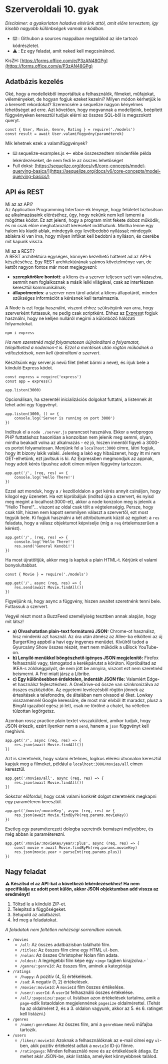 # Szerveroldali 10. gyak
*Disclaimer: a gyakorlaton haladva eltérünk attól, amit előre terveztem, így kisebb nagyobb különbségek vannak a kódban.*  
- ⌨️ : Githubon a sources mappában megtalálod az ide tartozó kódrészletet.
- ⚠️ : Ez egy feladat, amit neked kell megcsinálnod.

KisZH: [https://forms.office.com/e/P3zAN48GPg](https://forms.office.com/e/P3zAN48GPg)

## Adatbázis kezelés
Oké, hogy a modellekből importáltuk a felhasználók, filmeket, műfajokat, véleményeket, de hogyan fogjuk ezeket kezelni? Milyen módon kérhetjük le a keresett rekordokat? Szerencsére a sequelize nagyon kényelmes lehetőséget ad erre. Azt követően, hogy megvannak a modelljeink, beépített függvényeken keresztül tudjuk elérni az összes SQL-ből is megszokott queryt.

```JS
const { User, Movie, Genre, Rating } = require('./models')
const result = await User.valamifüggvény(paraméterek)
```

Mik lehetnek ezek a valamifüggvények?
- ⌨️ sequelize-examples.js <-- ebbe összeszedtem mindenféle példa lekérdezéseket, de nem fedi le az összes lehetőséget
- Full doksi: [https://sequelize.org/docs/v6/core-concepts/model-querying-basics/](https://sequelize.org/docs/v6/core-concepts/model-querying-basics/)

## API és REST
Mi az az API?  
Az Application Programming Interface-ek lényege, hogy felületet biztosítson az alkalmazásaink eléréséhez, úgy, hogy nekünk nem kell ismerni a mögöttes kódot. Ez azt jelenti, hogy a program mint fekete doboz működik, és mi csak előre meghatározott kéréseket indíthatunk. Mintha lenne egy halom kis kiadó ablak, mindegyik egy levélbedobó nyílással; mindegyik ablakra ki van írva, hogy milyen infókat kell bedobni a nyíláson, és cserébe mit kapunk vissza.

Mi az a REST?  
A REST architektúra egységes, könnyen kezelhető hátteret ad az API-k készítéséhez. Egy REST architektúrának számos követelménye van, de kettőt nagyon fontos már most megjegyezni:
- **szerepkörökre bontott**: a kliens és a szerver teljesen szét van választva, semmit nem foglalkoznak a másik lelki világával, csak az interfészen keresztül kommunikálnak;
- **állapotmentes**: a szerver nem tárol adatot a kliens állapotáról, minden szükséges információt a kérésnek kell tartalmaznia.

A Node is ezt fogja használni, viszont ehhez szükségünk van arra, hogy szerverként futtassuk, ne pedig csak scriptként. Ehhez az [Express](https://expressjs.com/)t fogjuk használni, hogy ne kelljen nulláról megírni a különböző hálózati folyamatokat.
```
npm i express
```

*Ha nem szeretnéd majd folyamatosan úújraindítani a folyamatot, telepítheted a nodemon-t is. Ezzel a mentések után rögtön működnek a változtatások, nem kell újraindítani a szervert.*

Készítsünk egy server.js nevű filet (lehet bármi a neve), és írjuk bele a kiinduló Express kódot.
```JS
const express = require('express')
const app = express()

app.listen(3000)
```
Opcionálisan, ha szerentél inicializációs dolgokat futtatni, a listennek át lehet adni egy függvényt.
```JS
app.listen(3000, () => {
    console.log('Server is running on port 3000')
})
```
Indítsuk el a `node ./server.js` parancsot használva. Ekkor a webprogos PHP futtatáshoz hasonlóan a konzolban nem jelenik meg semmi, olyan, mintha beakadt volna az alkalmazás - ez jó, hiszen innentől figyeli a 3000-es portot folyamatosan. Menjünk fel a `localhost:3000` címre, látni fogjuk, hogy itt bizony lakik valaki. Jelenleg a lakó egy hibaüzenet, hogy itt mi nem GET-elhetünk, ezt javítsuk is ki. Az Expressben megmondjuk az appnak, hogy adott kérés típushoz adott címen milyen függvény tartozzon.
```JS
app.get('/', (req, res) => {
    console.log('Hello There!')
})
```
Ezzel azt monduk, hogy a `/` kezdőoldalon a get kérés annyit csináljon, hogy kilogol egy üzenetet. Ha ezt kipróbáljuk (indítsd újra a szervert, és nyisd meg megint a localhost:3000-et), akkor a node konzolon meg is jelenik a "Hello There!"... viszont az oldal csak tölt a végtelenségig. Persze, hogy csak tölt, hiszen nem kapott semmilyen választ a szervertől, ezt most tegyük bele. Ki fogjuk használni a két attribútumunk küzöl az egyiket: a `res` feladata, hogy a válasz objektumot képviselje (míg a `req` értelemszerűen a kérést).
```JS
app.get('/', (req, res) => {
    console.log('Hello There!')
    res.send('General Kenobi!')
})
```
Ha most újratöltjük, akkor meg is kaptuk a plain HTML-t. Kérjünk el valami bonyolultabbat.
```JS
const { Movie } = require('./models')

app.get('/', async (req, res) => {
    res.send(await Movie.findAll())
})
```
Figyeljünk rá, hogy async a függvény, hiszen awaitet szeretnénk tenni bele. Futtassuk a szervert.

Vegyél részt most a BuzzFeed személyiség tesztben annak alapján, hogy mit látsz!
- **a) Olvashatatlan plain-text formátumú JSON:** Chrome-ot használsz, hisz mindenki azt használ. Az óra után átmész az Allee-ba elkölteni az új BurgerKing appból a havi egy ingyenes menüdet. Kívülről tudod a Gyurcsány Show összes részét, mert nem működik a uBlock YouTube-on.
- **b) Lenyíló menükkel böngészhető igényes JSON megjelenítő:** Firefox felhasználó vagy, támogatod a kerékpárutat a körúton. Kipróbáltad az IKEA-s zöldséggolyót, de nem jött be annyira, viszont ezt nem szeretnéd beismerni. A Frei miatt jársz a Libribe.
- **c) Egy különösebben érdektelen, indentált JSON file:** Valamiért Edge-et használsz fejlesztéshez. A OneDrive-od össze van szinkronizálva az összes eszközödön. Az egyetemi levelezésből rögtön jönnek az értesítések a telefonodra, de általában nem olvasod el őket. Lowkey visszamennél Google keressőre, de most már elvből itt maradsz, plusz a BingAI igazából egész jó lett, csak ne törölné a chatet, ha véltetlen túlzottan legörgetsz.

Azonban rossz practice plain textet visszaküldeni, amikor tudjuk, hogy JSON érkezik, ezért ilyenkor nem a `send`, hanem a `json` függvényt kell meghívni.
```JS
app.get('/', async (req, res) => {
    res.json(await Movie.findAll())
})
```
Azt is szeretnénk, hogy valami értelmes, logikus elérési útvonalon keresztül kapjuk meg a filmeket, például a `localhost:3000/movies/all` címen keresztül.
```JS
app.get('/movies/all', async (req, res) => {
    res.json(await Movie.findAll())
})
```
Sokszor előfordul, hogy csak valami konkrét dolgot szeretnénk megkapni egy paraméteren keresztül.
```JS
app.get('/movie/:movieKey', async (req, res) => {
    res.json(await Movie.findByPk(req.params.movieKey))
})
```
Esetleg egy paraméterezett dologba szeretnék bemászni mélyebbre, és még abban is paraméterezni.
```JS
app.get('/movie/:movieKey/year/:plus', async (req, res) => {
    const movie = await Movie.findByPk(req.params.movieKey)
    res.json(movie.year + parseInt(req.params.plus))
})
```

## Nagy feladat
**⚠️ Készítsd el az API-kat a következő lekérdezésekhez! Ha nem specifikálja az adott pont külön, akkor JSON objektumban add vissza az eredményt!**  

1. Töltsd le a kiinduló ZIP-et.
2. Telepítsd a függőségeket.
3. Setupold az adatbázist.
4. Írd meg a feladatokat.

*A feladatok nem feltétlen nehézségi sorrendben vannak.*  
- `/movies`
    - `/all`: Az összes adatbázisban található film.
    - `/titles`: Az összes film címe egy HTML `ul`-ben.
    - `/nolan`: Az összes Christopher Nolan film adata.
    - `/oldest`: A legrégebbi film képe egy `<img>` tagben kirajzolva.- `
    - `/genre/:genreId`: Az összes film, aminek a kategóriája
- `/ratings`
    - `/happy`: A pozitív (4, 5) értékelések.
    - `/sad`: A negatív (1, 2) értékelések.
    - `/movie/:movieId`: A `movieId` film összes értékelése.
    - `/user/:userId`: A `userId` felhasználó összes értékelése.
    - `/all/:pagesize/:page`: `ul` listában azon értékelések tartalma, amik a `page`-edik listaoldalon megjelennének `pagesize` oldalmérettel. (Tehát ha az oldalméret 2, és a 3. oldalon vagyunk, akkor az 5. és 6. ratinget kell listázni.)
- `/genres`
    - `/name/:genreName`: Az összes film, ami a `genreName` nevű műfajba tartozik.
- `/users`
    - `/likes/:movieId`: Azoknak a felhasználóknak az e-mail címei egy `ul`-ben, akik pozitív értékelést adtak a `movieId` ID-jú filmre.
    - `/ratingavgs`: Minden felhasználó neve és az értékeléseik átlaga. Ez mehet akár JSON-be, akár listába, amelyiket könnyebbnek találod.
    


